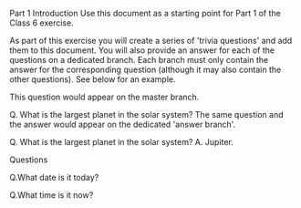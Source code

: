 Part 1 Introduction Use this document as a starting point for Part 1 of the Class 6 exercise.

As part of this exercise you will create a series of 'trivia questions' and add them to this document. You will also provide an answer for each of the questions on a dedicated branch. Each branch must only contain the answer for the corresponding question (although it may also contain the other questions). See below for an example.

This question would appear on the master branch.

Q. What is the largest planet in the solar system? The same question and the answer would appear on the dedicated 'answer branch'.

Q. What is the largest planet in the solar system? A. Jupiter.

Questions

Q.What date is it today?


Q.What time is it now?
